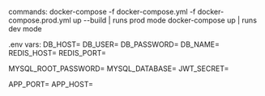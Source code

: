 commands: 
docker-compose -f docker-compose.yml -f docker-compose.prod.yml up --build              | runs prod mode
docker-compose up                                                                       | runs dev mode

.env vars:
DB_HOST=
DB_USER=
DB_PASSWORD=
DB_NAME=
REDIS_HOST=
REDIS_PORT=

MYSQL_ROOT_PASSWORD=
MYSQL_DATABASE=
JWT_SECRET=

APP_PORT=
APP_HOST=
